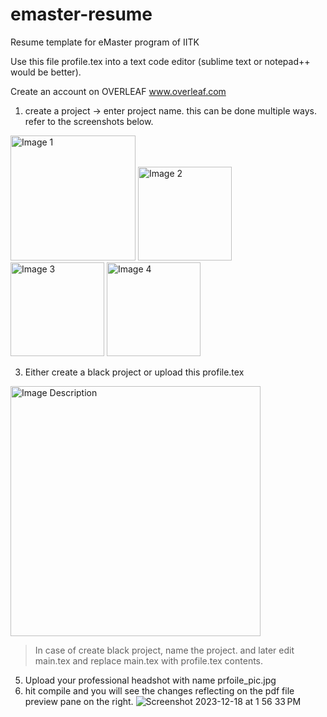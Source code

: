 # emaster-resume
Resume template for eMaster program of IITK 

Use this file profile.tex into a text code editor (sublime text or notepad++ would be better).

Create an account on OVERLEAF [ www.overleaf.com ](https://www.overleaf.com/login)
1. create a project -> enter project name. this can be done multiple ways. refer to the screenshots below. 
<!-- Adjust the width as needed -->
<img src="https://github.com/khemanta/emaster-resume/assets/1812557/d8920d47-a6c1-44cf-9538-47848700a7c9" alt="Image 1" width="200" />
<img src="https://github.com/khemanta/emaster-resume/assets/1812557/f87245a0-5f02-4bf6-9f33-339471ac6eac" alt="Image 2" width="150" />
<img src="https://github.com/khemanta/emaster-resume/assets/1812557/b5bac7ef-154d-4218-b5bf-a82159dccf7e" alt="Image 3" width="150" />
<img src="https://github.com/khemanta/emaster-resume/assets/1812557/218d0708-02e5-43c3-a227-008bf1ff3d63" alt="Image 4" width="150" />

   
3. Either create a black project or upload this profile.tex
<img src="https://github.com/khemanta/emaster-resume/assets/1812557/47b511e1-b4f9-44e1-9ddc-9624c2cb1f9b" alt="Image Description" width="400px" />


> In case of create black project, name the project. and later edit main.tex and replace main.tex with profile.tex contents. 
5. Upload your professional headshot with name prfoile_pic.jpg
6. hit compile and you will see the changes reflecting on the pdf file preview pane on the right.
![Screenshot 2023-12-18 at 1 56 33 PM](https://github.com/khemanta/emaster-resume/assets/1812557/fc7f665a-f892-4790-90e0-4d0f880f828d)
